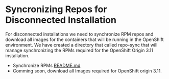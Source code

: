 # Syncronizing Repos for Disconnected Installation

For disconnected installations we need to synchronize RPM repos and download all images for the containers that will be running in the OpenShift environment.  We have created a directory that called repo-sync that will manage synchronizing the RPMs required for the OpenShift Origin 3.11 installation.

* Synchronize RPMs [README.md](./repo-sync/README.md)
* Comming soon, download all Images required for OpenShift origin 3.11.
